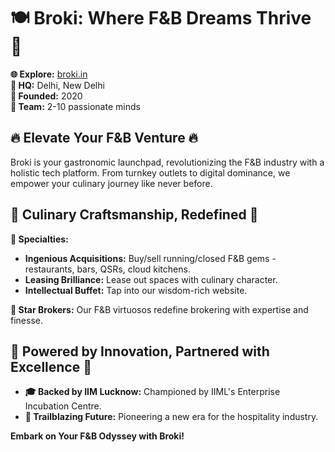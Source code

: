 # 🍽️ **Broki: Where F&B Dreams Thrive** 🚀

**🌐 Explore:** [broki.in](https://broki.in/)   
**📍 HQ:** Delhi, New Delhi  
**📅 Founded:** 2020  
**👥 Team:** 2-10 passionate minds

## **🔥 Elevate Your F&B Venture 🔥**

Broki is your gastronomic launchpad, revolutionizing the F&B industry with a holistic tech platform. From turnkey outlets to digital dominance, we empower your culinary journey like never before.

## **🍔 Culinary Craftsmanship, Redefined 🍔**

**🌟 Specialties:**
- **Ingenious Acquisitions:** Buy/sell running/closed F&B gems - restaurants, bars, QSRs, cloud kitchens.
- **Leasing Brilliance:** Lease out spaces with culinary character.
- **Intellectual Buffet:** Tap into our wisdom-rich website.

**👑 Star Brokers:**
Our F&B virtuosos redefine brokering with expertise and finesse.

## **🚀 Powered by Innovation, Partnered with Excellence 🤝**

- **🎓 Backed by IIM Lucknow:** Championed by IIML's Enterprise Incubation Centre.
- **🌌 Trailblazing Future:** Pioneering a new era for the hospitality industry.

**Embark on Your F&B Odyssey with Broki!**
